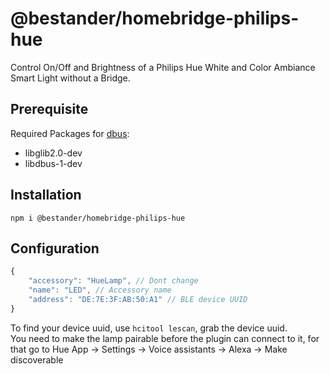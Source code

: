 # @bestander/homebridge-philips-hue


Control On/Off and Brightness of a Philips Hue White and Color Ambiance Smart Light without a Bridge.

## Prerequisite

Required Packages for [dbus](https://github.com/Shouqun/node-dbus):

- libglib2.0-dev
- libdbus-1-dev

## Installation

`npm i @bestander/homebridge-philips-hue`

## Configuration
```js
{
    "accessory": "HueLamp", // Dont change
    "name": "LED", // Accessory name
    "address": "DE:7E:3F:AB:50:A1" // BLE device UUID
}
```

To find your device uuid, use `hcitool lescan`, grab the device uuid.  
You need to make the lamp pairable before the plugin can connect to it, for that go to Hue App -> Settings -> Voice assistants -> Alexa -> Make discoverable
